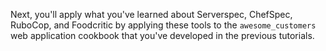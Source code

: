 Next, you'll apply what you've learned about Serverspec, ChefSpec, RuboCop, and Foodcritic by applying these tools to the `awesome_customers` web application cookbook that you've developed in the previous tutorials.
